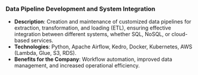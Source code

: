 ### **Data Pipeline Development and System Integration**
- **Description**: Creation and maintenance of customized data pipelines for extraction, transformation, and loading (ETL), ensuring effective integration between different systems, whether SQL, NoSQL, or cloud-based services.
- **Technologies**: Python, Apache Airflow, Kedro, Docker, Kubernetes, AWS (Lambda, Glue, S3, RDS).
- **Benefits for the Company**: Workflow automation, improved data management, and increased operational efficiency.
